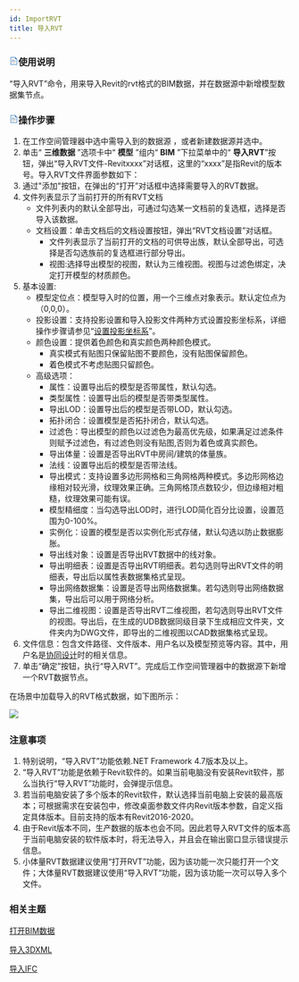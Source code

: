 ```yaml
---
id: ImportRVT
title: 导入RVT  
---  
```

### ![](../../img/read.gif)使用说明

“导入RVT”命令，用来导入Revit的rvt格式的BIM数据，并在数据源中新增模型数据集节点。

### ![](../../img/read.gif)操作步骤

  1. 在工作空间管理器中选中需导入到的数据源 ，或者新建数据源并选中。
  2. 单击“ **三维数据** ”选项卡中“ **模型** ”组内“ **BIM** ”下拉菜单中的“ **导入RVT**”按钮，弹出“导入RVT文件-Revitxxxx”对话框，这里的“xxxx”是指Revit的版本号。导入RVT文件界面参数如下： 
  3. 通过"添加"按钮，在弹出的“打开”对话框中选择需要导入的RVT数据。
  4. 文件列表显示了当前打开的所有RVT文档
      * 文件列表内的默认全部导出，可通过勾选某一文档前的复选框，选择是否导入该数据。
      * 文档设置：单击文档后的文档设置按钮，弹出“RVT文档设置”对话框。
        * 文件列表显示了当前打开的文档的可供导出族，默认全部导出，可选择是否勾选族前的复选框进行部分导出。
        * 视图:选择导出模型的视图，默认为三维视图。视图与过滤色绑定，决定打开模型的材质颜色。
  5. 基本设置:
      * 模型定位点：模型导入时的位置，用一个三维点对象表示。默认定位点为（0,0,0）。 
      * 投影设置：支持投影设置和导入投影文件两种方式设置投影坐标系，详细操作步骤请参见“[设置投影坐标系](../../DataProcessing/Projection/PrjCoordSysDia)”。
      * 颜色设置：提供着色颜色和真实颜色两种颜色模式。
        * 真实模式有贴图只保留贴图不要颜色，没有贴图保留颜色。
        * 着色模式不考虑贴图只留颜色。
      * 高级选项：
        * 属性：设置导出后的模型是否带属性，默认勾选。
        * 类型属性：设置导出后的模型是否带类型属性。
        * 导出LOD：设置导出后的模型是否带LOD，默认勾选。
        * 拓扑闭合：设置模型是否拓扑闭合，默认勾选。
        * 过滤色：导出模型的颜色以过滤色为最高优先级，如果满足过滤条件则赋予过滤色，有过滤色则没有贴图,否则为着色或真实颜色。
        * 导出体量：设置是否导出RVT中房间/建筑的体量族。
        * 法线：设置导出后的模型是否带法线。
        * 导出模式：支持设置多边形网格和三角网格两种模式。多边形网格边缘相对较光滑，纹理效果正确。三角网格顶点数较少，但边缘相对粗糙，纹理效果可能有误。
        * 模型精细度：当勾选导出LOD时，进行LOD简化百分比设置，设置范围为0-100%。
        * 实例化：设置的模型是否以实例化形式存储，默认勾选以防止数据膨胀。
        * 导出线对象：设置是否导出RVT数据中的线对象。
        * 导出明细表：设置是否导出RVT明细表。若勾选则导出RVT文件的明细表，导出后以属性表数据集格式呈现。
        * 导出网络数据集：设置是否导出网络数据集。若勾选则导出网络数据集，导出后可以用于网络分析。
        * 导出二维视图：设置是否导出RVT二维视图，若勾选则导出RVT文件的视图。导出后，在生成的UDB数据同级目录下生成相应文件夹，文件夹内为DWG文件，即导出的二维视图以CAD数据集格式呈现。
  6. 文件信息：包含文件路径、文件版本、用户名以及模型预览等内容。其中，用户名是[协同设计](../3DDesigner/CollaborativeDesign/CollaborativeDesignDia)时的相关信息。
  7. 单击“确定”按钮，执行“导入RVT”。完成后工作空间管理器中的数据源下新增一个RVT数据节点。

在场景中加载导入的RVT格式数据，如下图所示：         

![](img/RVT_Result.png)  
 

### 注意事项

  1. 特别说明，“导入RVT”功能依赖.NET Framework 4.7版本及以上。
  2. “导入RVT”功能是依赖于Revit软件的。如果当前电脑没有安装Revit软件，那么当执行“导入RVT”功能时，会弹提示信息。
  3. 若当前电脑安装了多个版本的Revit软件，默认选择当前电脑上安装的最高版本；可根据需求在安装包中，修改桌面参数文件内Revit版本参数，自定义指定具体版本。目前支持的版本有Revit2016-2020。
  4. 由于Revit版本不同，生产数据的版本也会不同。因此若导入RVT文件的版本高于当前电脑安装的软件版本时，将无法导入，并且会在输出窗口显示错误提示信息。
  5. 小体量RVT数据建议使用“打开RVT”功能，因为该功能一次只能打开一个文件；大体量RVT数据建议使用“导入RVT“功能，因为该功能一次可以导入多个文件。

###  相关主题

 [打开BIM数据](OpenBIM)

 [导入3DXML](./Import3DXML)

 [导入IFC](./ImportIFC)



